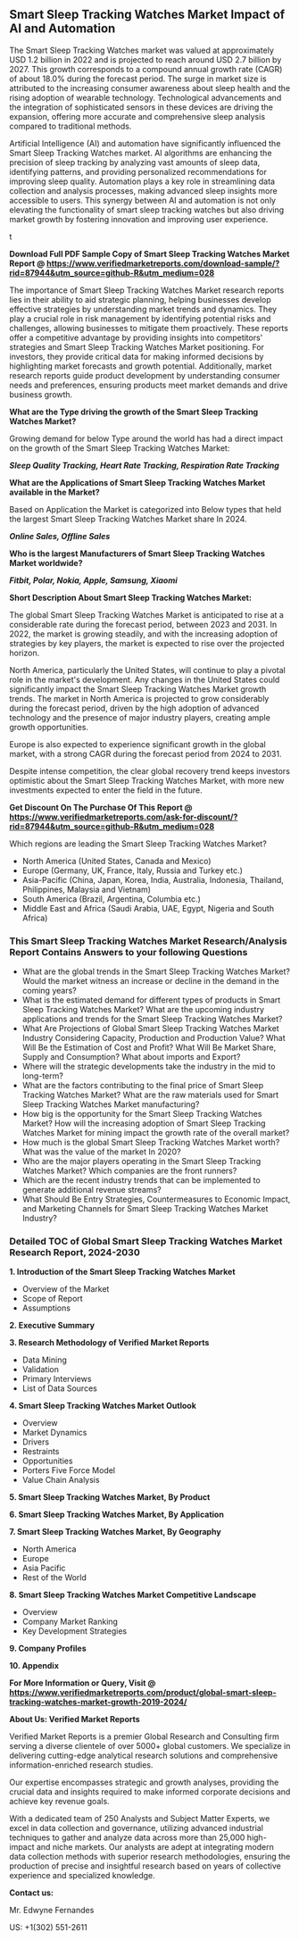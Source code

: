 <h2>Smart Sleep Tracking Watches Market Impact of AI and Automation</h2><p>The Smart Sleep Tracking Watches market was valued at approximately USD 1.2 billion in 2022 and is projected to reach around USD 2.7 billion by 2027. This growth corresponds to a compound annual growth rate (CAGR) of about 18.0% during the forecast period. The surge in market size is attributed to the increasing consumer awareness about sleep health and the rising adoption of wearable technology. Technological advancements and the integration of sophisticated sensors in these devices are driving the expansion, offering more accurate and comprehensive sleep analysis compared to traditional methods.</p><p>Artificial Intelligence (AI) and automation have significantly influenced the Smart Sleep Tracking Watches market. AI algorithms are enhancing the precision of sleep tracking by analyzing vast amounts of sleep data, identifying patterns, and providing personalized recommendations for improving sleep quality. Automation plays a key role in streamlining data collection and analysis processes, making advanced sleep insights more accessible to users. This synergy between AI and automation is not only elevating the functionality of smart sleep tracking watches but also driving market growth by fostering innovation and improving user experience.</p>t</p><p id="" class=""><strong>Download Full PDF Sample Copy of Smart Sleep Tracking Watches Market Report @ <a href="https://www.verifiedmarketreports.com/download-sample/?rid=87944&utm_source=github-R&utm_medium=028" target="_blank">https://www.verifiedmarketreports.com/download-sample/?rid=87944&utm_source=github-R&utm_medium=028</a></strong></p><p>The importance of&nbsp;Smart Sleep Tracking Watches Market research reports lies in their ability to aid strategic planning, helping businesses develop effective strategies by understanding market trends and dynamics. They play a crucial role in risk management by identifying potential risks and challenges, allowing businesses to mitigate them proactively. These reports offer a competitive advantage by providing insights into competitors' strategies and Smart Sleep Tracking Watches Market positioning. For investors, they provide critical data for making informed decisions by highlighting market forecasts and growth potential. Additionally, market research reports guide product development by understanding consumer needs and preferences, ensuring products meet market demands and drive business growth.</p><p><strong>What are the&nbsp;Type driving the growth of the Smart Sleep Tracking Watches Market?</strong></p><p id="" class="">Growing demand for below Type around the world has had a direct impact on the growth of the Smart Sleep Tracking Watches Market:</p><em><strong>Sleep Quality Tracking, Heart Rate Tracking, Respiration Rate Tracking</strong></em></p><strong>What are the&nbsp;Applications&nbsp;of Smart Sleep Tracking Watches Market available in the Market?</strong></p><p id="" class="">Based on Application the Market is categorized into Below types that held the largest Smart Sleep Tracking Watches Market share In 2024.</p><em><strong>Online Sales, Offline Sales</strong></em></p><strong>Who is the largest Manufacturers of Smart Sleep Tracking Watches Market worldwide?</strong></p><p><em><strong>Fitbit, Polar, Nokia, Apple, Samsung, Xiaomi</strong></em></p><p id="" class=""><strong>Short Description About Smart Sleep Tracking Watches Market:</strong></p><p>The global Smart Sleep Tracking Watches Market is anticipated to rise at a considerable rate during the forecast period, between 2023 and 2031. In 2022, the market is growing steadily, and with the increasing adoption of strategies by key players, the market is expected to rise over the projected horizon.</p><p>North America, particularly the United States, will continue to play a pivotal role in the market's development. Any changes in the United States could significantly impact the Smart Sleep Tracking Watches Market growth trends. The market in North America is projected to grow considerably during the forecast period, driven by the high adoption of advanced technology and the presence of major industry players, creating ample growth opportunities.</p><p>Europe is also expected to experience significant growth in the global market, with a strong CAGR during the forecast period from 2024 to 2031.</p><p>Despite intense competition, the clear global recovery trend keeps investors optimistic about the Smart Sleep Tracking Watches Market, with more new investments expected to enter the field in the future.</p><p id="" class=""><strong>Get Discount On The Purchase Of This Report @ <a href="https://www.verifiedmarketreports.com/ask-for-discount/?rid=87944&utm_source=github-R&utm_medium=028" target="_blank">https://www.verifiedmarketreports.com/ask-for-discount/?rid=87944&utm_source=github-R&utm_medium=028</a></strong></p>Which regions are leading the Smart Sleep Tracking Watches Market?</p><ul><li>North America (United States, Canada and Mexico)</li><li>Europe (Germany, UK, France, Italy, Russia and Turkey etc.)</li><li>Asia-Pacific (China, Japan, Korea, India, Australia, Indonesia, Thailand, Philippines, Malaysia and Vietnam)</li><li>South America (Brazil, Argentina, Columbia etc.)</li><li>Middle East and Africa (Saudi Arabia, UAE, Egypt, Nigeria and South Africa)</li></ul><h3 id="" class="">This Smart Sleep Tracking Watches Market Research/Analysis Report Contains Answers to your following Questions</h3><ul><li>What are the global trends in the Smart Sleep Tracking Watches Market? Would the market witness an increase or decline in the demand in the coming years?</li><li>What is the estimated demand for different types of products in Smart Sleep Tracking Watches Market? What are the upcoming industry applications and trends for the Smart Sleep Tracking Watches Market?</li><li>What Are Projections of Global Smart Sleep Tracking Watches Market Industry Considering Capacity, Production and Production Value? What Will Be the Estimation of Cost and Profit? What Will Be Market Share, Supply and Consumption? What about imports and Export?</li><li>Where will the strategic developments take the industry in the mid to long-term?</li><li>What are the factors contributing to the final price of Smart Sleep Tracking Watches Market? What are the raw materials used for Smart Sleep Tracking Watches Market manufacturing?</li><li>How big is the opportunity for the Smart Sleep Tracking Watches Market? How will the increasing adoption of Smart Sleep Tracking Watches Market for mining impact the growth rate of the overall market?</li><li>How much is the global Smart Sleep Tracking Watches Market worth? What was the value of the market In 2020?</li><li>Who are the major players operating in the Smart Sleep Tracking Watches Market? Which companies are the front runners?</li><li>Which are the recent industry trends that can be implemented to generate additional revenue streams?</li><li>What Should Be Entry Strategies, Countermeasures to Economic Impact, and Marketing Channels for Smart Sleep Tracking Watches Market Industry?</li></ul><h3 id="" class="">Detailed TOC of Global Smart Sleep Tracking Watches Market Research Report, 2024-2030</h3><p id="" class=""><strong>1. Introduction of the Smart Sleep Tracking Watches Market</strong></p><ul><li>Overview of the Market</li><li>Scope of Report</li><li>Assumptions</li></ul><p id="" class=""><strong>2. Executive Summary</strong></p><p id="" class=""><strong>3. Research Methodology of Verified Market Reports</strong></p><ul><li>Data Mining</li><li>Validation</li><li>Primary Interviews</li><li>List of Data Sources</li></ul><p id="" class=""><strong>4. Smart Sleep Tracking Watches Market Outlook</strong></p><ul><li>Overview</li><li>Market Dynamics</li><li>Drivers</li><li>Restraints</li><li>Opportunities</li><li>Porters Five Force Model</li><li>Value Chain Analysis</li></ul><p id="" class=""><strong>5. Smart Sleep Tracking Watches Market, By Product</strong></p><p id="" class=""><strong>6. Smart Sleep Tracking Watches Market, By Application</strong></p><p id="" class=""><strong>7. Smart Sleep Tracking Watches Market, By Geography</strong></p><ul><li>North America</li><li>Europe</li><li>Asia Pacific</li><li>Rest of the World</li></ul><p id="" class=""><strong>8. Smart Sleep Tracking Watches Market Competitive Landscape</strong></p><ul><li>Overview</li><li>Company Market Ranking</li><li>Key Development Strategies</li></ul><p id="" class=""><strong>9. Company Profiles</strong></p><p id="" class=""><strong>10. Appendix</strong></p><p id="" class=""><strong>For More Information or Query, Visit @ <a href="https://www.verifiedmarketreports.com/product/global-smart-sleep-tracking-watches-market-growth-2019-2024/" target="_blank">https://www.verifiedmarketreports.com/product/global-smart-sleep-tracking-watches-market-growth-2019-2024/</a></strong></p><p id="" class=""><strong>About Us: Verified Market Reports</strong></p><p id="" class="">Verified Market Reports is a premier Global Research and Consulting firm serving a diverse clientele of over 5000+ global customers. We specialize in delivering cutting-edge analytical research solutions and comprehensive information-enriched research studies.</p><p id="" class="">Our expertise encompasses strategic and growth analyses, providing the crucial data and insights required to make informed corporate decisions and achieve key revenue goals.</p><p id="" class="">With a dedicated team of 250 Analysts and Subject Matter Experts, we excel in data collection and governance, utilizing advanced industrial techniques to gather and analyze data across more than 25,000 high-impact and niche markets. Our analysts are adept at integrating modern data collection methods with superior research methodologies, ensuring the production of precise and insightful research based on years of collective experience and specialized knowledge.</p><p id="" class=""><strong>Contact us:</strong></p><p id="" class="">Mr. Edwyne Fernandes</p><p id="" class="">US: +1(302) 551-2611</p>